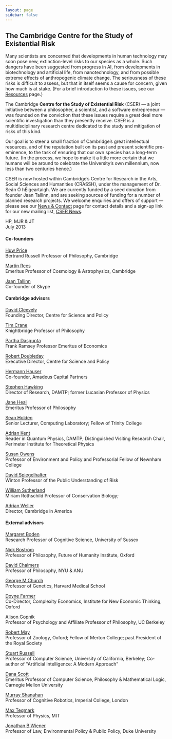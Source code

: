 ```yaml
---
layout: page
sidebar: false
---
```


## The Cambridge Centre for the Study of Existential Risk

Many scientists are concerned that developments in human technology may soon pose new, extinction-level risks to our species as a whole. Such dangers have been suggested from progress in AI, from developments in biotechnology and artificial life, from nanotechnology, and from possible extreme effects of anthropogenic climate change. The seriousness of these risks is difficult to assess, but that in itself seems a cause for concern, given how much is at stake. (For a brief introduction to these issues, see our [Resources](resources.html) page.)
 
The Cambridge **Centre for the Study of Existential Risk** (CSER) — a joint initiative between a philosopher, a scientist, and a software entrepreneur — was founded on the conviction that these issues require a great deal more scientific investigation than they presently receive. CSER is a multidisciplinary research centre dedicated to the study and mitigation of risks of this kind.
 
Our goal is to steer a small fraction of Cambridge’s great intellectual resources, and of the reputation built on its past and present scientific pre-eminence, to the task of ensuring that our own species has a long-term future. (In the process, we hope to make it a little more certain that we humans will be around to celebrate the University’s own millennium, now less than two centuries hence.)
 
CSER is now hosted within Cambridge’s Centre for Research in the Arts, Social Sciences and Humanities (CRASSH), under the management of Dr. Seán Ó hÉigeartaigh. We are currently funded by a seed donation from founder Jaan Tallinn, and are seeking sources of funding for a number of planned research projects. We welcome enquiries and offers of support — please see our [News & Contact](contact.html) page for contact details and a sign-up link for our new mailing list, [CSER News](http://eepurl.com/Cs_HD).

HP, MJR & JT<br>
July 2013

#### Co-founders

[Huw Price](http://prce.hu/w/)<br>
Bertrand Russell Professor of Philosophy, Cambridge

[Martin Rees](http://www.ast.cam.ac.uk/%7Emjr/)<br>
Emeritus Professor of Cosmology & Astrophysics, Cambridge

[Jaan Tallinn](http://www.asi.ee/team/jaan-tallinn)<br>
Co-founder of Skype


#### Cambridge advisors

[David Cleevely](http://www.csap.cam.ac.uk/network/david-cleevely/)<br>
Founding Director, Centre for Science and Policy

[Tim Crane](http://www.timcrane.com/)<br>
Knightbridge Professor of Philosophy

[Partha Dasgupta](http://www.econ.cam.ac.uk/faculty/person.html?id=dasgupta&group=emeritus)<br>
Frank Ramsey Professor Emeritus of Economics

[Robert Doubleday](http://www.csap.cam.ac.uk/network/robert-doubleday/)<br>
Executive Director, Centre for Science and Policy

[Hermann Hauser](http://www.amadeuscapital.com/team/hermann.php)<br>
Co-founder, Amadeus Capital Partners

[Stephen Hawking](http://www.damtp.cam.ac.uk/people/s.w.hawking/)<br>
Director of Research, DAMTP; former Lucasian Professor of Physics

[Jane Heal](http://en.wikipedia.org/wiki/Jane_Heal)<br>
Emeritus Professor of Philosophy

[Sean Holden](http://www.cl.cam.ac.uk/%7Esbh11/)<br>
Senior Lecturer, Computing Laboratory; Fellow of Trinity College

[Adrian Kent](http://www.damtp.cam.ac.uk/people/a.p.a.kent/)<br>
Reader in Quantum Physics, DAMTP; Distinguished Visiting Research Chair, Perimeter Institute for Theoretical Physics

[Susan Owens](http://www.geog.cam.ac.uk/people/owens/)<br>
Professor of Environment and Policy and Professorial Fellow of Newnham College

[David Spiegelhalter](http://www.statslab.cam.ac.uk/Dept/People/Spiegelhalter/davids.html)<br>
Winton Professor of the Public Understanding of Risk

[William Sutherland](http://www.zoo.cam.ac.uk/zoostaff/sutherland.htm)<br>
Miriam Rothschild Professor of Conservation Biology;

[Adrian Weller](http://www.cantab.org/)<br>
Director, Cambridge in America


#### External advisors

[Margaret Boden](http://www.sussex.ac.uk/profiles/276)<br>
Research Professor of Cognitive Science, University of Sussex<br>

[Nick Bostrom](http://www.nickbostrom.com/)<br>
Professor of Philosophy, Future of Humanity Institute, Oxford

[David Chalmers](http://consc.net/chalmers/)<br>
Professor of Philosophy, NYU & ANU

[George M Church](http://arep.med.harvard.edu/gmc/)<br>
Professor of Genetics, Harvard Medical School

[Doyne Farmer](http://www.oxfordmartin.ox.ac.uk/people/407)<br>
Co-Director, Complexity Economics, Institute for New Economic Thinking, Oxford

[Alison Gopnik](http://www.alisongopnik.com/)<br>
Professor of Psychology and Affiliate Professor of Philosophy, UC Berkeley

[Robert May](http://www.zoo.ox.ac.uk/people/view/may_r.htm)<br>
Professor of Zoology, Oxford; Fellow of Merton College; past President of the Royal Society

[Stuart Russell](www.cs.berkeley.edu/~russell/)<br>
Professor of Computer Science, University of California, Berkeley; Co-author of "Artificial Intelligence: A Modern Approach"

[Dana Scott](http://en.wikipedia.org/wiki/Dana_Scott)<br>
Emeritus Professor of Computer Science, Philosophy & Mathematical Logic, Carnegie Mellon University

[Murray Shanahan](http://www.doc.ic.ac.uk/%7Empsha/index.html)<br>
Professor of Cognitive Robotics, Imperial College, London

[Max Tegmark](http://space.mit.edu/home/tegmark/)<br>
Professor of Physics, MIT

[Jonathan B Wiener](http://www.law.duke.edu/fac/wiener/)<br>
Professor of Law, Environmental Policy & Public Policy, Duke University
